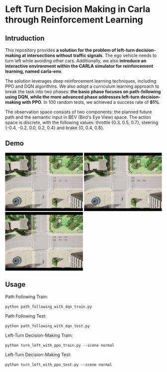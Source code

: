 # Left Turn Decision Making in Carla through Reinforcement Learning

## Intruduction

This repository provides **a solution for the problem of left-turn decision-making at intersections without traffic signals**. The ego vehicle needs to turn left while avoiding other cars. Additionally, we also **introduce an interactive environment within the CARLA simulator for reinforcement learning, named carla-env**.

The solution leverages deep reinforcement learning techniques, including PPO and DQN algorithms. We also adopt a curriculum learning approach to break the task into two phases: **the basic phase focuses on path-following using DQN, while the more advanced phase addresses left-turn decision-making with PPO**. In 100 random tests, we achieved a success rate of **81%**.

The observation space consists of two components: the planned future path and the semantic input in BEV (Bird's Eye View) space. The action space is discrete, with the following values: throttle {0.3, 0.5, 0.7}, steering {-0.4, -0.2, 0.0, 0.2, 0.4} and brake {0, 0.4, 0.8}.

## Demo

<img src=demo/demo_1.gif title="Demo_1" width="250"/>
<img src=demo/demo_2.gif title="Demo_2" width="250"/>
<img src=demo/demo_3.gif title="Demo_3" width="250"/>


## Usage
Path Following Train:

`python path_following_with_dqn_train.py`

Path Following Test:

`python path_following_with_dqn_test.py`

Left-Turn Decision-Making Train:

`python turn_left_with_ppo_train.py --scene normal`

Left-Turn Decision-Making Test:

`python turn_left_with_ppo_test.py --scene normal`





